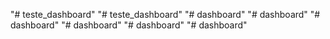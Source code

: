 "# teste_dashboard" 
"# teste_dashboard" 
"# dashboard" 
"# dashboard" 
"# dashboard" 
"# dashboard" 
"# dashboard" 
"# dashboard" 
